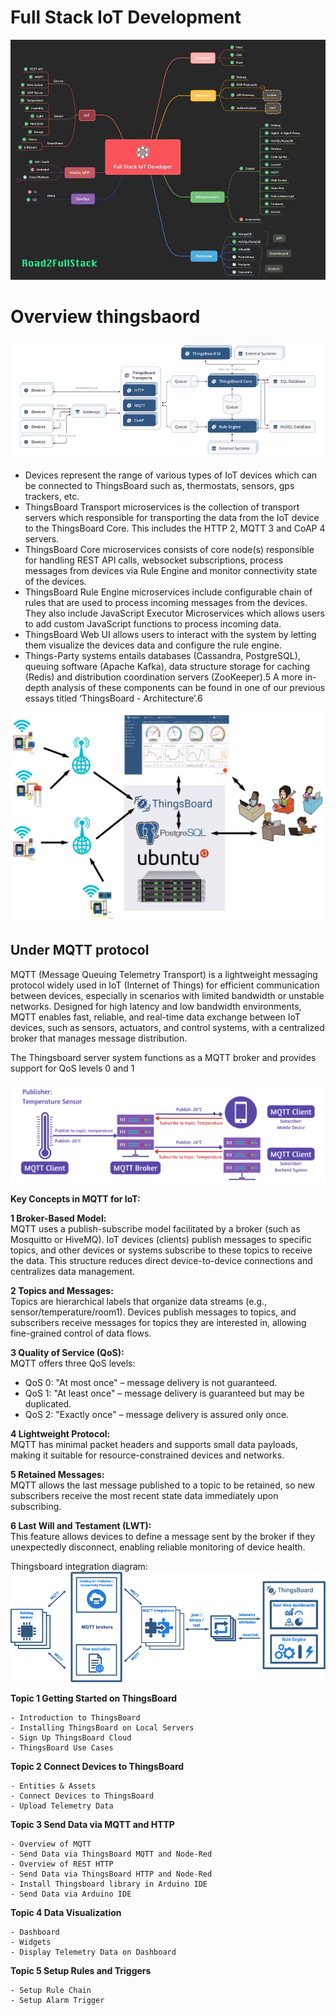 # Full Stack IoT Development

![](./assets/images/fullstack_iot.jpg)

# Overview thingsbaord

![](./assets/images/Thingsboard-data-transfer-structure.png)

- Devices represent the range of various types of IoT devices which can be connected to ThingsBoard such as, thermostats, sensors, gps trackers, etc.
- ThingsBoard Transport microservices is the collection of transport servers which responsible for transporting the data from the IoT device to the ThingsBoard Core. This includes the HTTP 2, MQTT 3 and CoAP 4 servers.
- ThingsBoard Core microservices consists of core node(s) responsible for handling REST API calls, websocket subscriptions, process messages from devices via Rule Engine and monitor connectivity state of the devices.
- ThingsBoard Rule Engine microservices include configurable chain of rules that are used to process incoming messages from the devices. They also include JavaScript Executor Microservices which allows users to add custom JavaScript functions to process incoming data.
- ThingsBoard Web UI allows users to interact with the system by letting them visualize the devices data and configure the rule engine.
- Things-Party systems entails databases (Cassandra, PostgreSQL), queuing software (Apache Kafka), data structure storage for caching (Redis) and distribution coordination servers (ZooKeeper).5 A more in-depth analysis of these components can be found in one of our previous essays titled ‘ThingsBoard - Architecture’.6

![](./assets/images/thingsboard-server.jpg)

## Under MQTT protocol

MQTT (Message Queuing Telemetry Transport) is a lightweight messaging protocol widely used in IoT (Internet of Things) for efficient communication between devices, especially in scenarios with limited bandwidth or unstable networks. Designed for high latency and low bandwidth environments, MQTT enables fast, reliable, and real-time data exchange between IoT devices, such as sensors, actuators, and control systems, with a centralized broker that manages message distribution.

The Thingsboard server system functions as a MQTT broker and provides support for QoS levels 0 and 1

![](./assets/images/mqtt_basic.png)

**Key Concepts in MQTT for IoT:**

**1 Broker-Based Model:**  
MQTT uses a publish-subscribe model facilitated by a broker (such as Mosquitto or HiveMQ). IoT devices (clients) publish messages to specific topics, and other devices or systems subscribe to these topics to receive the data. This structure reduces direct device-to-device connections and centralizes data management.

**2 Topics and Messages:**  
Topics are hierarchical labels that organize data streams (e.g., sensor/temperature/room1). Devices publish messages to topics, and subscribers receive messages for topics they are interested in, allowing fine-grained control of data flows.

**3 Quality of Service (QoS):**  
MQTT offers three QoS levels:

- QoS 0: "At most once" – message delivery is not guaranteed.
- QoS 1: "At least once" – message delivery is guaranteed but may be duplicated.
- QoS 2: "Exactly once" – message delivery is assured only once.

**4 Lightweight Protocol:**  
MQTT has minimal packet headers and supports small data payloads, making it suitable for resource-constrained devices and networks.

**5 Retained Messages:**  
MQTT allows the last message published to a topic to be retained, so new subscribers receive the most recent state data immediately upon subscribing.

**6 Last Will and Testament (LWT):**  
This feature allows devices to define a message sent by the broker if they unexpectedly disconnect, enabling reliable monitoring of device health.

Thingsboard integration diagram:
![](./assets/images/mqtt-integration.png)

**Topic 1 Getting Started on ThingsBoard**

    - Introduction to ThingsBoard
    - Installing ThingsBoard on Local Servers
    - Sign Up ThingsBoard Cloud
    - ThingsBoard Use Cases

**Topic 2 Connect Devices to ThingsBoard**

    - Entities & Assets
    - Connect Devices to ThingsBoard
    - Upload Telemetry Data

**Topic 3 Send Data via MQTT and HTTP**

    - Overview of MQTT
    - Send Data via ThingsBoard MQTT and Node-Red
    - Overview of REST HTTP
    - Send Data via ThingsBoard HTTP and Node-Red
    - Install Thingsboard library in Arduino IDE
    - Send Data via Arduino IDE

**Topic 4 Data Visualization**

    - Dashboard
    - Widgets
    - Display Telemetry Data on Dashboard

**Topic 5 Setup Rules and Triggers**

    - Setup Rule Chain
    - Setup Alarm Trigger

